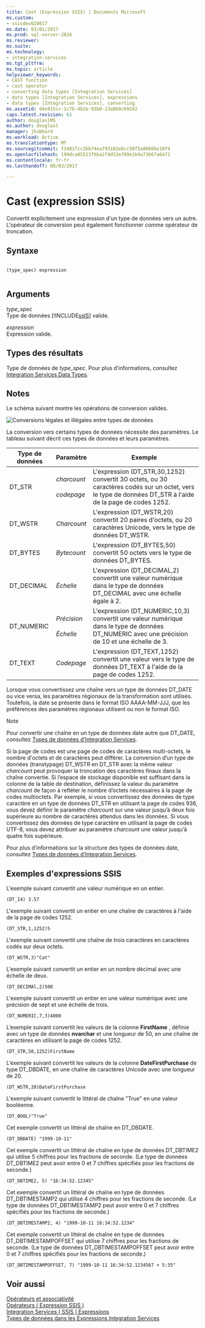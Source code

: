 ```yaml
---
title: Cast (Expression SSIS) | Documents Microsoft
ms.custom:
- ssisdev020617
ms.date: 03/01/2017
ms.prod: sql-server-2016
ms.reviewer: 
ms.suite: 
ms.technology:
- integration-services
ms.tgt_pltfrm: 
ms.topic: article
helpviewer_keywords:
- CAST function
- cast operator
- converting data types [Integration Services]
- data types [Integration Services], expressions
- data types [Integration Services], converting
ms.assetid: d4e915cc-1c7b-4b2e-93b0-13a8b0cb9242
caps.latest.revision: 61
author: douglaslMS
ms.author: douglasl
manager: jhubbard
ms.workload: Active
ms.translationtype: MT
ms.sourcegitcommit: f3481fcc2bb74eaf93182e6cc58f5a06666e10f4
ms.openlocfilehash: 199dca85523f6ba2f4d53ef89e1b9a73667a6472
ms.contentlocale: fr-fr
ms.lasthandoff: 08/03/2017

---
```

# <a name="cast-ssis-expression"></a>Cast (expression SSIS)
  Convertit explicitement une expression d'un type de données vers un autre. L'opérateur de conversion peut également fonctionner comme opérateur de troncation.  
  
## <a name="syntax"></a>Syntaxe  
  
```  
  
(type_spec) expression  
  
```  
  
## <a name="arguments"></a>Arguments  
 *type_spec*  
 Type de données [!INCLUDE[ssIS](../../includes/ssis-md.md)] valide.  
  
 *expression*  
 Expression valide.  
  
## <a name="result-types"></a>Types des résultats  
 Type de données de *type_spec*. Pour plus d’informations, consultez [Integration Services Data Types](../../integration-services/data-flow/integration-services-data-types.md).  
  
## <a name="remarks"></a>Notes  
 Le schéma suivant montre les opérations de conversion valides.  
  
 ![Conversions légales et illégales entre types de données](../../integration-services/expressions/media/data-conversion.gif "conversions légales et illégales entre types de données")  
  
 La conversion vers certains types de données nécessite des paramètres. Le tableau suivant décrit ces types de données et leurs paramètres.  
  
|Type de données|Paramètre|Exemple|  
|---------------|---------------|-------------|  
|DT_STR|*charcount*<br /><br /> *codepage*|L'expression (DT_STR,30,1252) convertit 30 octets, ou 30 caractères codés sur un octet, vers le type de données DT_STR à l'aide de la page de codes 1252.|  
|DT_WSTR|*Charcount*|L'expression (DT_WSTR,20) convertit 20 paires d'octets, ou 20 caractères Unicode, vers le type de données DT_WSTR.|  
|DT_BYTES|*Bytecount*|L'expression (DT_BYTES,50) convertit 50 octets vers le type de données DT_BYTES.|  
|DT_DECIMAL|*Échelle*|L'expression (DT_DECIMAL,2) convertit une valeur numérique dans le type de données DT_DECIMAL avec une échelle égale à 2.|  
|DT_NUMERIC|*Précision*<br /><br /> *Échelle*|L'expression (DT_NUMERIC,10,3) convertit une valeur numérique dans le type de données DT_NUMERIC avec une précision de 10 et une échelle de 3.|  
|DT_TEXT|*Codepage*|L'expression (DT_TEXT,1252) convertit une valeur vers le type de données DT_TEXT à l'aide de la page de codes 1252.|  
  
 Lorsque vous convertissez une chaîne vers un type de données DT_DATE ou vice versa, les paramètres régionaux de la transformation sont utilisés. Toutefois, la date se présente dans le format ISO AAAA-MM-JJJ, que les préférences des paramètres régionaux utilisent ou non le format ISO.  
  
> [!NOTE]  
>  Pour convertir une chaîne en un type de données date autre que DT_DATE, consultez [Types de données d’Integration Services](../../integration-services/data-flow/integration-services-data-types.md).  
  
 Si la page de codes est une page de codes de caractères multi-octets, le nombre d'octets et de caractères peut différer. La conversion d’un type de données (transtypage) DT_WSTR en DT_STR avec la même valeur *charcount* peut provoquer la troncation des caractères finaux dans la chaîne convertie. Si l’espace de stockage disponible est suffisant dans la colonne de la table de destination, définissez la valeur du paramètre *charcount* de façon à refléter le nombre d’octets nécessaires à la page de codes multioctets. Par exemple, si vous convertissez des données de type caractère en un type de données DT_STR en utilisant la page de codes 936, vous devez définir le paramètre *charcount* sur une valeur jusqu’à deux fois supérieure au nombre de caractères attendus dans les données. Si vous convertissez des données de type caractère en utilisant la page de codes UTF-8, vous devez attribuer au paramètre *charcount* une valeur jusqu’à quatre fois supérieure.  
  
 Pour plus d’informations sur la structure des types de données date, consultez [Types de données d’Integration Services](../../integration-services/data-flow/integration-services-data-types.md).  
  
## <a name="ssis-expression-examples"></a>Exemples d'expressions SSIS  
 L'exemple suivant convertit une valeur numérique en un entier.  
  
```  
(DT_I4) 3.57  
```  
  
 L'exemple suivant convertit un entier en une chaîne de caractères à l'aide de la page de codes 1252.  
  
```  
(DT_STR,1,1252)5  
```  
  
 L'exemple suivant convertit une chaîne de trois caractères en caractères codés sur deux octets.  
  
```  
(DT_WSTR,3)"Cat"  
```  
  
 L'exemple suivant convertit un entier en un nombre décimal avec une échelle de deux.  
  
```  
(DT_DECIMAl,2)500  
```  
  
 L'exemple suivant convertit un entier en une valeur numérique avec une précision de sept et une échelle de trois.  
  
```  
(DT_NUMERIC,7,3)4000  
```  
  
 L’exemple suivant convertit les valeurs de la colonne **FirstName** , définie avec un type de données **nvarchar** et une longueur de 50, en une chaîne de caractères en utilisant la page de codes 1252.  
  
```  
(DT_STR,50,1252)FirstName  
```  
  
 L’exemple suivant convertit les valeurs de la colonne **DateFirstPurchase** de type DT_DBDATE, en une chaîne de caractères Unicode avec une longueur de 20.  
  
```  
(DT_WSTR,20)DateFirstPurchase  
```  
  
 L'exemple suivant convertit le littéral de chaîne "True" en une valeur booléenne.  
  
```  
(DT_BOOL)"True"  
```  
  
 Cet exemple convertit un littéral de chaîne en DT_DBDATE.  
  
```  
(DT_DBDATE) "1999-10-11"  
```  
  
 Cet exemple convertit un littéral de chaîne en type de données DT_DBTIME2 qui utilise 5 chiffres pour les fractions de seconde. (Le type de données DT_DBTIME2 peut avoir entre 0 et 7 chiffres spécifiés pour les fractions de seconde.)  
  
```  
(DT_DBTIME2, 5) "16:34:52.12345"  
```  
  
 Cet exemple convertit un littéral de chaîne en type de données DT_DBTIMESTAMP2 qui utilise 4 chiffres pour les fractions de seconde. (Le type de données DT_DBTIMESTAMP2 peut avoir entre 0 et 7 chiffres spécifiés pour les fractions de seconde.)  
  
```  
(DT_DBTIMESTAMP2, 4) "1999-10-11 16:34:52.1234"  
```  
  
 Cet exemple convertit un littéral de chaîne en type de données DT_DBTIMESTAMPOFFSET qui utilise 7 chiffres pour les fractions de seconde. (Le type de données DT_DBTIMESTAMPOFFSET peut avoir entre 0 et 7 chiffres spécifiés pour les fractions de seconde.)  
  
```  
(DT_DBTIMESTAMPOFFSET, 7) "1999-10-11 16:34:52.1234567 + 5:35"  
```  
  
## <a name="see-also"></a>Voir aussi  
 [Opérateurs et associativité](../../integration-services/expressions/operator-precedence-and-associativity.md)   
 [Opérateurs &#40; Expression SSIS &#41;](../../integration-services/expressions/operators-ssis-expression.md)   
 [Integration Services &#40; SSIS &#41; Expressions](../../integration-services/expressions/integration-services-ssis-expressions.md)   
 [Types de données dans les Expressions Integration Services](../../integration-services/expressions/integration-services-data-types-in-expressions.md)  
  
  


